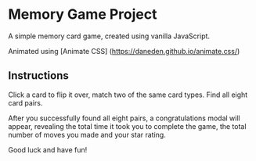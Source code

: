 # Memory Game Project

A simple memory card game, created using vanilla JavaScript.

Animated using [Animate CSS] (https://daneden.github.io/animate.css/)

## Instructions

Click a card to flip it over, match two of the same card types. Find all eight card pairs.

After you successfully found all eight pairs, a congratulations modal will appear, revealing the total time it took you to complete the game, the total number of moves you made and your star rating.

Good luck and have fun!
